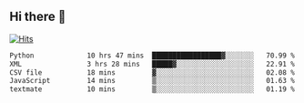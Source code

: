 ## Hi there 👋

<!--
**alihaqberdi/alihaqberdi** is a ✨ _special_ ✨ repository because its `README.md` (this file) appears on your GitHub profile.

Here are some ideas to get you started:

- 🔭 I’m currently working on ...
- 🌱 I’m currently learning ...
- 👯 I’m looking to collaborate on ...
- 🤔 I’m looking for help with ...
- 💬 Ask me about ...
- 📫 How to reach me: ...
- 😄 Pronouns: ...
- ⚡ Fun fact: ...
-->

[![Hits](https://hits.sh/github.com/alihaqberdi.svg)](https://hits.sh/github.com/alihaqberdi/)

<!--START_SECTION:waka-->

```txt
Python             10 hrs 47 mins  █████████████████▓░░░░░░░   70.99 %
XML                3 hrs 28 mins   █████▓░░░░░░░░░░░░░░░░░░░   22.91 %
CSV file           18 mins         ▓░░░░░░░░░░░░░░░░░░░░░░░░   02.08 %
JavaScript         14 mins         ▒░░░░░░░░░░░░░░░░░░░░░░░░   01.63 %
textmate           10 mins         ▒░░░░░░░░░░░░░░░░░░░░░░░░   01.19 %
```

<!--END_SECTION:waka-->
